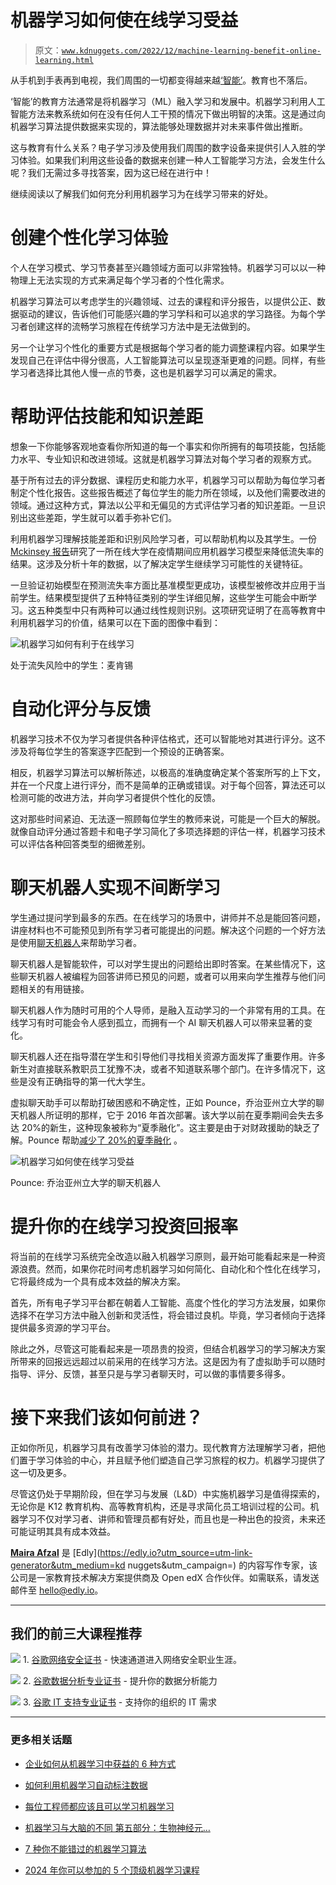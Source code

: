 # 机器学习如何使在线学习受益

> 原文：[`www.kdnuggets.com/2022/12/machine-learning-benefit-online-learning.html`](https://www.kdnuggets.com/2022/12/machine-learning-benefit-online-learning.html)

从手机到手表再到电视，我们周围的一切都变得越来越[‘智能’](https://www.forbes.com/sites/forbestechcouncil/2022/01/12/smart-everything-industries-will-be-more-intelligent-than-ever-in-2022/?sh=5eac79cf7878)。教育也不落后。

‘智能’的教育方法通常是将机器学习（ML）融入学习和发展中。机器学习利用人工智能方法来教系统如何在没有任何人工干预的情况下做出明智的决策。这是通过向机器学习算法提供数据来实现的，算法能够处理数据并对未来事件做出推断。

这与教育有什么关系？电子学习涉及使用我们周围的数字设备来提供引人入胜的学习体验。如果我们利用这些设备的数据来创建一种人工智能学习方法，会发生什么呢？我们无需过多寻找答案，因为这已经在进行中！

继续阅读以了解我们如何充分利用机器学习为在线学习带来的好处。

# 创建个性化学习体验

个人在学习模式、学习节奏甚至兴趣领域方面可以非常独特。机器学习可以以一种物理上无法实现的方式来满足每个学习者的个性化需求。

机器学习算法可以考虑学生的兴趣领域、过去的课程和评分报告，以提供公正、数据驱动的建议，告诉他们可能感兴趣的学习学科和可以追求的学习路径。为每个学习者创建这样的流畅学习旅程在传统学习方法中是无法做到的。

另一个让学习个性化的重要方式是根据每个学习者的能力调整课程内容。如果学生发现自己在评估中得分很高，人工智能算法可以呈现逐渐更难的问题。同样，有些学习者选择比其他人慢一点的节奏，这也是机器学习可以满足的需求。

# 帮助评估技能和知识差距

想象一下你能够客观地查看你所知道的每一个事实和你所拥有的每项技能，包括能力水平、专业知识和改进领域。这就是机器学习算法对每个学习者的观察方式。

基于所有过去的评分数据、课程历史和能力水平，机器学习可以帮助为每位学习者制定个性化报告。这些报告概述了每位学生的能力所在领域，以及他们需要改进的领域。通过这种方式，算法以公平和无偏见的方式评估学习者的知识差距。一旦识别出这些差距，学生就可以着手弥补它们。

利用机器学习理解技能差距和识别风险学习者，可以帮助机构以及其学生。一份[Mckinsey 报告](https://www.mckinsey.com/industries/education/our-insights/using-machine-learning-to-improve-student-success-in-higher-education)研究了一所在线大学在疫情期间应用机器学习模型来降低流失率的结果。这涉及分析十年的数据，以了解决定学生继续学习可能性的关键特征。

一旦验证初始模型在预测流失率方面比基准模型更成功，该模型被修改并应用于当前学生。结果模型提供了五种特征类别的学生详细见解，这些学生可能会中断学习。这五种类型中只有两种可以通过线性规则识别。这项研究证明了在高等教育中利用机器学习的价值，结果可以在下面的图像中看到：

![机器学习如何有利于在线学习](img/c86c6cc38e58a38f3f30533585603500.png)

处于流失风险中的学生：麦肯锡

# 自动化评分与反馈

机器学习技术不仅为学习者提供各种评估格式，还可以智能地对其进行评分。这不涉及将每位学生的答案逐字匹配到一个预设的正确答案。

相反，机器学习算法可以解析陈述，以极高的准确度确定某个答案所写的上下文，并在一个尺度上进行评分，而不是简单的正确或错误。对于每个回答，算法还可以检测可能的改进方法，并向学习者提供个性化的反馈。

这对那些时间紧迫、无法逐一照顾每位学生的教师来说，可能是一个巨大的解脱。就像自动评分通过答题卡和电子学习简化了多项选择题的评估一样，机器学习技术可以评估各种回答类型的细微差别。

# 聊天机器人实现不间断学习

学生通过提问学到最多的东西。在在线学习的场景中，讲师并不总是能回答问题，讲座材料也不可能预见到所有学习者可能提出的问题。解决这个问题的一个好方法是使用[聊天机器人](https://mayfaireren.ngontinh24.com/article/8-benefits-of-chatbots-in-education-industry-botsify)来帮助学习者。

聊天机器人是智能软件，可以对学生提出的问题给出即时答案。在某些情况下，这些聊天机器人被编程为回答讲师已预见的问题，或者可以用来向学生推荐与他们问题相关的有用链接。

聊天机器人作为随时可用的个人导师，是融入互动学习的一个非常有用的工具。在线学习有时可能会令人感到孤立，而拥有一个 AI 聊天机器人可以带来显著的变化。

聊天机器人还在指导潜在学生和引导他们寻找相关资源方面发挥了重要作用。许多新生对直接联系教职员工犹豫不决，或者不知道联系哪个部门。在许多情况下，这些是没有正确指导的第一代大学生。

虚拟聊天助手可以帮助打破困惑和不确定性，正如 Pounce，乔治亚州立大学的聊天机器人所证明的那样，它于 2016 年首次部署。该大学以前在夏季期间会失去多达 20%的新生，这种现象被称为“夏季融化”。这主要是由于对财政援助的缺乏了解。Pounce 帮助[减少了 20%的夏季融化](https://files.eric.ed.gov/fulltext/EJ1224780.pdf) 。

![机器学习如何使在线学习受益](img/aabfc208ed187c1a0948369cd7a92e5e.png)

Pounce: 乔治亚州立大学的聊天机器人

# 提升你的在线学习投资回报率

将当前的在线学习系统完全改造以融入机器学习原则，最开始可能看起来是一种资源浪费。然而，如果你花时间考虑机器学习如何简化、自动化和个性化在线学习，它将最终成为一个具有成本效益的解决方案。

首先，所有电子学习平台都在朝着人工智能、高度个性化的学习方法发展，如果你选择不在学习方法中融入创新和灵活性，将会错过良机。毕竟，学习者倾向于选择提供最多资源的学习平台。

除此之外，尽管这可能看起来是一项昂贵的投资，但结合机器学习的学习解决方案所带来的回报远远超过以前采用的在线学习方法。这是因为有了虚拟助手可以随时指导、评分、反馈，甚至只是与学习者聊天时，可以做的事情要多得多。

# 接下来我们该如何前进？

正如你所见，机器学习具有改善学习体验的潜力。现代教育方法理解学习者，把他们置于学习体验的中心，并且赋予他们塑造自己学习旅程的权力。机器学习提供了这一切及更多。

尽管这仍处于早期阶段，但在学习与发展（L&D）中实施机器学习是值得探索的，无论你是 K12 教育机构、高等教育机构，还是寻求简化员工培训过程的公司。机器学习不仅对学习者、讲师和管理员都有好处，而且也是一种出色的投资，未来还可能证明其具有成本效益。

**[Maira Afzal](https://www.linkedin.com/in/maira-afzal-78034b108)** 是 [Edly](https://edly.io?utm_source=utm-link-generator&utm_medium=kd nuggets&utm_campaign=) 的内容写作专家，该公司是一家教育技术解决方案提供商及 Open edX 合作伙伴。如需联系，请发送邮件至 hello@edly.io。

* * *

## 我们的前三大课程推荐

![](img/0244c01ba9267c002ef39d4907e0b8fb.png) 1\. [谷歌网络安全证书](https://www.kdnuggets.com/google-cybersecurity) - 快速通道进入网络安全职业生涯。

![](img/e225c49c3c91745821c8c0368bf04711.png) 2\. [谷歌数据分析专业证书](https://www.kdnuggets.com/google-data-analytics) - 提升你的数据分析能力

![](img/0244c01ba9267c002ef39d4907e0b8fb.png) 3\. [谷歌 IT 支持专业证书](https://www.kdnuggets.com/google-itsupport) - 支持你的组织的 IT 需求

* * *

### 更多相关话题

+   [企业如何从机器学习中获益的 6 种方式](https://www.kdnuggets.com/2022/08/6-ways-businesses-benefit-machine-learning.html)

+   [如何利用机器学习自动标注数据](https://www.kdnuggets.com/2022/02/machine-learning-automatically-label-data.html)

+   [每位工程师都应该且可以学习机器学习](https://www.kdnuggets.com/2022/06/corise-every-engineer-learn-machine-learning.html)

+   [机器学习与大脑的不同 第五部分：生物神经元…](https://www.kdnuggets.com/2022/07/machine-learning-like-brain-part-5-biological-neurons-cant-summation-inputs.html)

+   [7 种你不能错过的机器学习算法](https://www.kdnuggets.com/7-machine-learning-algorithms-you-cant-miss)

+   [2024 年你可以参加的 5 个顶级机器学习课程](https://www.kdnuggets.com/5-top-machine-learning-courses-you-can-take-in-2024)
